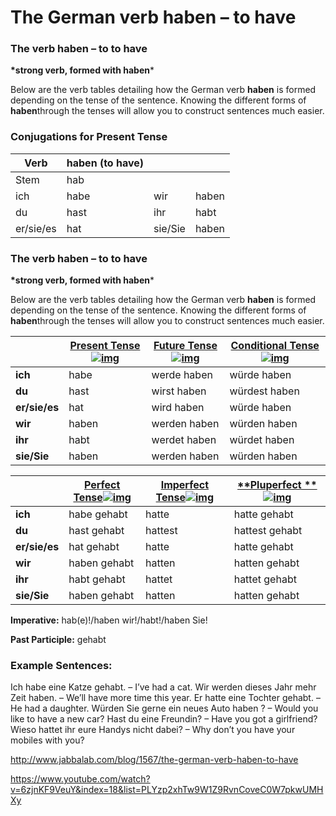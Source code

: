 # The German verb haben – to have

### The verb haben – to to have

**\*strong verb, formed with haben***

Below are the verb tables detailing how the German verb **haben** is formed depending on the tense of the sentence. Knowing the different forms of **haben**through the tenses will allow you to construct sentences much easier.

### Conjugations for Present Tense

| Verb      | haben (to have) |         |       |
| --------- | --------------- | ------- | ----- |
| Stem      | hab             |         |       |
| ich       | habe            | wir     | haben |
| du        | hast            | ihr     | habt  |
| er/sie/es | hat             | sie/Sie | haben |



### The verb haben – to to have

**\*strong verb, formed with haben***

Below are the verb tables detailing how the German verb **haben** is formed depending on the tense of the sentence. Knowing the different forms of **haben**through the tenses will allow you to construct sentences much easier.

|               | [**Present Tense**![img](http://www.jabbalab.com/images/qm.jpg)](http://www.jabbalab.com/blog/880/how-german-verbs-work-in-the-present-tense-part-1) | [**Future Tense**![img](http://www.jabbalab.com/images/qm.jpg)](http://www.jabbalab.com/blog/1126/german-future-tense-and-how-to-use-it) | [**Conditional Tense**![img](http://www.jabbalab.com/images/qm.jpg)](http://www.jabbalab.com/blog/1160/german-conditional-tense-what-it-is-and-how-to-use-it) |
| ------------- | ---------------------------------------- | ---------------------------------------- | ---------------------------------------- |
| **ich**       | habe                                     | werde haben                              | würde haben                              |
| **du**        | hast                                     | wirst haben                              | würdest haben                            |
| **er/sie/es** | hat                                      | wird haben                               | würde haben                              |
| **wir**       | haben                                    | werden haben                             | würden haben                             |
| **ihr**       | habt                                     | werdet haben                             | würdet haben                             |
| **sie/Sie**   | haben                                    | werden haben                             | würden haben                             |

 

|               | [Perfect Tense![img](http://www.jabbalab.com/images/qm.jpg)](http://www.jabbalab.com/blog/1011/past-tense-german-how-to-talk-about-the-past-in-german) | [**Imperfect Tense**![img](http://www.jabbalab.com/images/qm.jpg)](http://www.jabbalab.com/blog/1028/past-tense-german-the-imperfect-tense) | [**Pluperfect **![img](http://www.jabbalab.com/images/qm.jpg)](http://www.jabbalab.com/blog/1207/german-past-tense-%E2%80%93-the-pluperfect-tense) |
| ------------- | ---------------------------------------- | ---------------------------------------- | ---------------------------------------- |
| **ich**       | habe gehabt                              | hatte                                    | hatte gehabt                             |
| **du**        | hast gehabt                              | hattest                                  | hattest gehabt                           |
| **er/sie/es** | hat gehabt                               | hatte                                    | hatte gehabt                             |
| **wir**       | haben gehabt                             | hatten                                   | hatten gehabt                            |
| **ihr**       | habt gehabt                              | hattet                                   | hattet gehabt                            |
| **sie/Sie**   | haben gehabt                             | hatten                                   | hatten gehabt                            |

**Imperative:** hab(e)!/haben wir!/habt!/haben Sie!

**Past Participle:** gehabt

### Example Sentences:

Ich habe eine Katze gehabt. – I’ve had a cat.
Wir werden dieses Jahr mehr Zeit haben. – We’ll have more time this year.
Er hatte eine Tochter gehabt. – He had a daughter.
Würden Sie gerne ein neues Auto haben ? – Would you like to have a new car?
Hast du eine Freundin? – Have you got a girlfriend?
Wieso hattet ihr eure Handys nicht dabei? – Why don’t you have your mobiles with you?

http://www.jabbalab.com/blog/1567/the-german-verb-haben-to-have

https://www.youtube.com/watch?v=6zjnKF9VeuY&index=18&list=PLYzp2xhTw9W1Z9RvnCoveC0W7pkwUMHXy